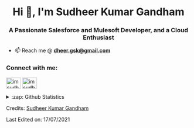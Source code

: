 <h1 align="center">Hi 👋, I'm Sudheer Kumar Gandham</h1>
<h3 align="center">A Passionate Salesforce and Mulesoft Developer, and a Cloud Enthusiast</h3>

- 📫 Reach me @ **dheer.gsk@gmail.com**



<h3 align="left">Connect with me:</h3>
<p align="left">
<a href="https://twitter.com/imsudheerkumar" target="blank"><img align="center" src="https://cdn.jsdelivr.net/npm/simple-icons@3.0.1/icons/twitter.svg" alt="imsudheerkumar" height="30" width="40" /></a>
<a href="https://linkedin.com/in/sudheergandham" target="blank"><img align="center" src="https://cdn.jsdelivr.net/npm/simple-icons@3.0.1/icons/linkedin.svg" alt="imsudheerkumar" height="30" width="40" /></a>
</p>

<details>
  <summary>:zap: Github Statistics</summary>
  <img align="left" color="black" src="https://github-readme-stats-teal-nu.vercel.app/api?username=imsudheerkumar&show_icons=true&hide_border=true&theme=dracula" alt="imsudheerkumar" />
  
</details>

Credits: [Sudheer Kumar Gandham](https://github.com/imsudheerkumar)

Last Edited on: 17/07/2021


